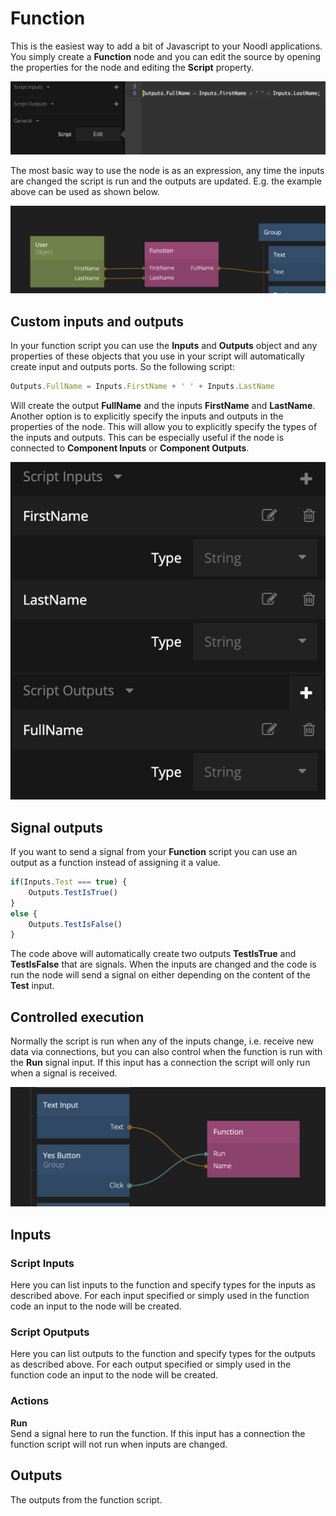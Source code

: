 # Function

This is the easiest way to add a bit of Javascript to your Noodl applications. You simply create a **Function** node and you can edit the source by opening the properties for the node and editing the **Script** property.

![](function-1.png ':class=img-size-l')

The most basic way to use the node is as an expression, any time the inputs are changed the script is run and the outputs are updated. E.g. the example above can be used as shown below.

![](function-2.png ':class=img-size-l')

## Custom inputs and outputs
In your function script you can use the **Inputs** and **Outputs** object and any properties of these objects that you use in your script will automatically create input and outputs ports. So the following script:

```javascript
Outputs.FullName = Inputs.FirstName + ' ' + Inputs.LastName
```

Will create the output **FullName** and the inputs **FirstName** and **LastName**. Another option is to explicitly specify the inputs and outputs in the properties of the node. This will allow you to explicitly specify the types of the inputs and outputs. This can be especially useful if the node is connected to **Component Inputs** or **Component Outputs**.

![](function-3.png ':class=img-size-m')

## Signal outputs
If you want to send a signal from your **Function** script you can use an output as a function instead of assigning it a value.

```javascript
if(Inputs.Test === true) {
    Outputs.TestIsTrue()
}
else {
    Outputs.TestIsFalse()
}
```

The code above will automatically create two outputs **TestIsTrue** and **TestIsFalse** that are signals. When the inputs are changed and the code is run the node will send a signal on either depending on the content of the **Test** input.

## Controlled execution
Normally the script is run when any of the inputs change, i.e. receive new data via connections, but you can also control when the function is run with the **Run** signal input. If this input has a connection the script will only run when a signal is received.

![](function-4.png ':class=img-size-l')

## Inputs

### Script Inputs
Here you can list inputs to the function and specify types for the inputs as described above. For each input specified or simply used in the function code an input to the node will be created.

### Script Oputputs
Here you can list outputs to the function and specify types for the outputs as described above. For each output specified or simply used in the function code an input to the node will be created.

### Actions

**Run**  
Send a signal here to run the function. If this input has a connection the function script will not run when inputs are changed.

## Outputs

The outputs from the function script.



